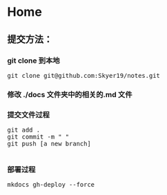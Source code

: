 # Home

## 提交方法：

### git clone 到本地
<pre>
git clone git@github.com:Skyer19/notes.git
</pre>

### 修改 ./docs 文件夹中的相关的.md 文件

### 提交文件过程
<pre>
git add .
git commit -m " "
git push [a new branch]

</pre>

### 部署过程
<pre>
mkdocs gh-deploy --force
</pre>



